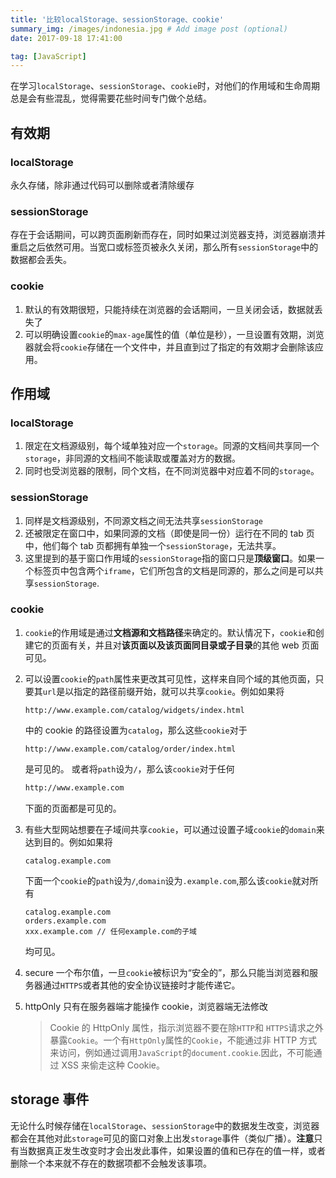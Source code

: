 ```yaml
---
title: '比较localStorage、sessionStorage、cookie'
summary_img: /images/indonesia.jpg # Add image post (optional)
date: 2017-09-18 17:41:00

tag: [JavaScript]
---
```


在学习`localStorage`、`sessionStorage`、`cookie`时，对他们的作用域和生命周期总是会有些混乱，觉得需要花些时间专门做个总结。

## 有效期

### localStorage

永久存储，除非通过代码可以删除或者清除缓存

### sessionStorage

存在于会话期间，可以跨页面刷新而存在，同时如果过浏览器支持，浏览器崩溃并重启之后依然可用。当宽口或标签页被永久关闭，那么所有`sessionStorage`中的数据都会丢失。

### cookie

1. 默认的有效期很短，只能持续在浏览器的会话期间，一旦关闭会话，数据就丢失了
2. 可以明确设置`cookie`的`max-age`属性的值（单位是秒），一旦设置有效期，浏览器就会将`cookie`存储在一个文件中，并且直到过了指定的有效期才会删除该应用。

## 作用域

### localStorage

1. 限定在文档源级别，每个域单独对应一个`storage`。同源的文档间共享同一个`storage`，非同源的文档间不能读取或覆盖对方的数据。
2. 同时也受浏览器的限制，同个文档，在不同浏览器中对应着不同的`storage`。

### sessionStorage

1. 同样是文档源级别，不同源文档之间无法共享`sessionStorage`
2. 还被限定在窗口中，如果同源的文档（即使是同一份）运行在不同的 tab 页中，他们每个 tab 页都拥有单独一个`sessionStorage`，无法共享。
3. 这里提到的基于窗口作用域的`sessionStorage`指的窗口只是**顶级窗口**。如果一个标签页中包含两个`iframe`，它们所包含的文档是同源的，那么之间是可以共享`sessionStorage`.

### cookie

1. `cookie`的作用域是通过**文档源和文档路径**来确定的。默认情况下，`cookie`和创建它的页面有关，并且对**该页面以及该页面同目录或子目录**的其他 web 页面可见。
2. 可以设置`cookie`的`path`属性来更改其可见性，这样来自同个域的其他页面，只要其`url`是以指定的路径前缀开始，就可以共享`cookie`。例如如果将

   ```
   http://www.example.com/catalog/widgets/index.html
   ```

   中的 cookie 的路径设置为`catalog`，那么这些`cookie`对于

   ```
   http://www.example.com/catalog/order/index.html
   ```

   是可见的。
   或者将`path`设为`/`，那么该`cookie`对于任何

   ```html
   http://www.example.com
   ```

   下面的页面都是可见的。

3. 有些大型网站想要在子域间共享`cookie`，可以通过设置子域`cookie`的`domain`来达到目的。例如如果将
   ```
   catalog.example.com
   ```
   下面一个`cookie`的`path`设为`/`,`domain`设为`.example.com`,那么该`cookie`就对所有
   ```
   catalog.example.com
   orders.example.com
   xxx.example.com // 任何example.com的子域
   ```
   均可见。
4. secure
   一个布尔值，一旦`cookie`被标识为“安全的”，那么只能当浏览器和服务器通过`HTTPS`或者其他的安全协议链接时才能传递它。
5. httpOnly
   只有在服务器端才能操作 cookie，浏览器端无法修改

   > Cookie 的 HttpOnly 属性，指示浏览器不要在除`HTTP`和 `HTTPS`请求之外暴露`Cookie`。一个有`HttpOnly`属性的`Cookie`，不能通过非 HTTP 方式来访问，例如通过调用`JavaScript`的`document.cookie`.因此，不可能通过 XSS 来偷走这种 Cookie。

## storage 事件

无论什么时候存储在`localStorage`、`sessionStorage`中的数据发生改变，浏览器都会在其他对此`storage`可见的窗口对象上出发`storage`事件（类似广播）。**注意**只有当数据真正发生改变时才会出发此事件，如果设置的值和已存在的值一样，或者删除一个本来就不存在的数据项都不会触发该事项。
